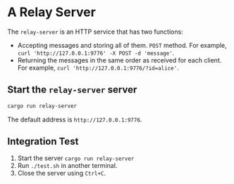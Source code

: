 # A Relay Server

The `relay-server` is an HTTP service that has two functions:

- Accepting messages and storing all of them. `POST` method. 
  For example, `curl 'http://127.0.0.1:9776' -X POST -d 'message'`. 
- Returning the messages in the same order as received for each client. 
  For example, `curl 'http://127.0.0.1:9776/?id=alice'`. 

## Start the `relay-server` server

```sh
cargo run relay-server 
```

The default address is `http://127.0.0.1:9776`.

## Integration Test

1. Start the server `cargo run relay-server`
2. Run `./test.sh` in another terminal.
3. Close the server using `Ctrl+C`.
